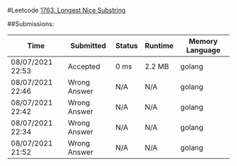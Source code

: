 #Leetcode [1763. Longest Nice Substring](https://leetcode.com/problems/longest-nice-substring/)

##Submissions:

| Time | Submitted | Status | Runtime | Memory Language |
| ---  | --- | --- | --- |--- |
| 08/07/2021 22:53 |	Accepted |	0 ms |	2.2 MB |	golang |
| 08/07/2021 22:46 |	Wrong Answer |	N/A |	N/A |	golang |
| 08/07/2021 22:42 |	Wrong Answer |	N/A |	N/A |	golang |
| 08/07/2021 22:34 |	Wrong Answer |	N/A |	N/A |	golang |
| 08/07/2021 21:52 |	Wrong Answer |	N/A |	N/A |	golang |

